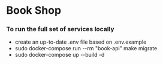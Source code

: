 # Book Shop


### To run the full set of services locally
- create an up-to-date .env file based on .env.example
- sudo docker-compose run --rm "book-api" make migrate
- sudo docker-compose up --build -d